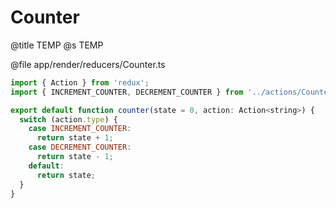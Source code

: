 # Counter
@title TEMP
@s TEMP

@file app/render/reducers/Counter.ts
```js
import { Action } from 'redux';
import { INCREMENT_COUNTER, DECREMENT_COUNTER } from '../actions/Counter';

export default function counter(state = 0, action: Action<string>) {
  switch (action.type) {
    case INCREMENT_COUNTER:
      return state + 1;
    case DECREMENT_COUNTER:
      return state - 1;
    default:
      return state;
  }
}
```
